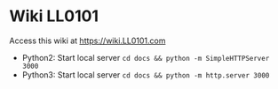 # Wiki LL0101
Access this wiki at https://wiki.LL0101.com

- Python2: Start local server `cd docs && python -m SimpleHTTPServer 3000`
- Python3: Start local server `cd docs && python -m http.server 3000`
